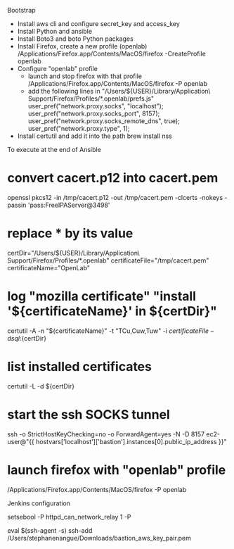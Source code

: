 Bootstrap

- Install aws cli and configure secret_key and access_key
- Install Python and ansible
- Install Boto3 and boto Python packages
- Install Firefox, create a new profile (openlab)
    /Applications/Firefox.app/Contents/MacOS/firefox -CreateProfile openlab
- Configure "openlab" profile
    - launch and stop firefox with that profile
        /Applications/Firefox.app/Contents/MacOS/firefox -P openlab
    - add the following lines in "/Users/${USER}/Library/Application\ Support/Firefox/Profiles/*.openlab/prefs.js"
        user_pref("network.proxy.socks", "localhost");
        user_pref("network.proxy.socks_port", 8157);
        user_pref("network.proxy.socks_remote_dns", true);
        user_pref("network.proxy.type", 1);
- Install certutil and add it into the path
    brew install nss

To execute at the end of Ansible

# convert cacert.p12 into cacert.pem
openssl pkcs12 -in /tmp/cacert.p12 -out /tmp/cacert.pem -clcerts -nokeys -passin 'pass:FreeIPAServer@3498'

# replace * by its value
certDir="/Users/${USER}/Library/Application\ Support/Firefox/Profiles/*.openlab"
certificateFile="/tmp/cacert.pem"
certificateName="OpenLab"

# log "mozilla certificate" "install '${certificateName}' in ${certDir}"
certutil -A -n "${certificateName}" -t "TCu,Cuw,Tuw" -i ${certificateFile} -d sql:${certDir}

# list installed certificates
certutil -L -d ${certDir}

# start the ssh SOCKS tunnel
ssh -o StrictHostKeyChecking=no -o ForwardAgent=yes  -N -D 8157 ec2-user@"{{ hostvars['localhost']['bastion'].instances[0].public_ip_address }}"

# launch firefox with "openlab" profile
/Applications/Firefox.app/Contents/MacOS/firefox -P openlab



Jenkins configuration

setsebool -P httpd_can_network_relay 1 -P


eval $(ssh-agent -s)
ssh-add /Users/stephanenangue/Downloads/bastion_aws_key_pair.pem